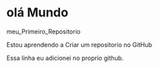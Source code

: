 # olá Mundo

meu_Primeiro_Repositorio

Estou aprendendo a Criar um repositorio no GitHub

Essa linha eu adicionei no proprio github.
